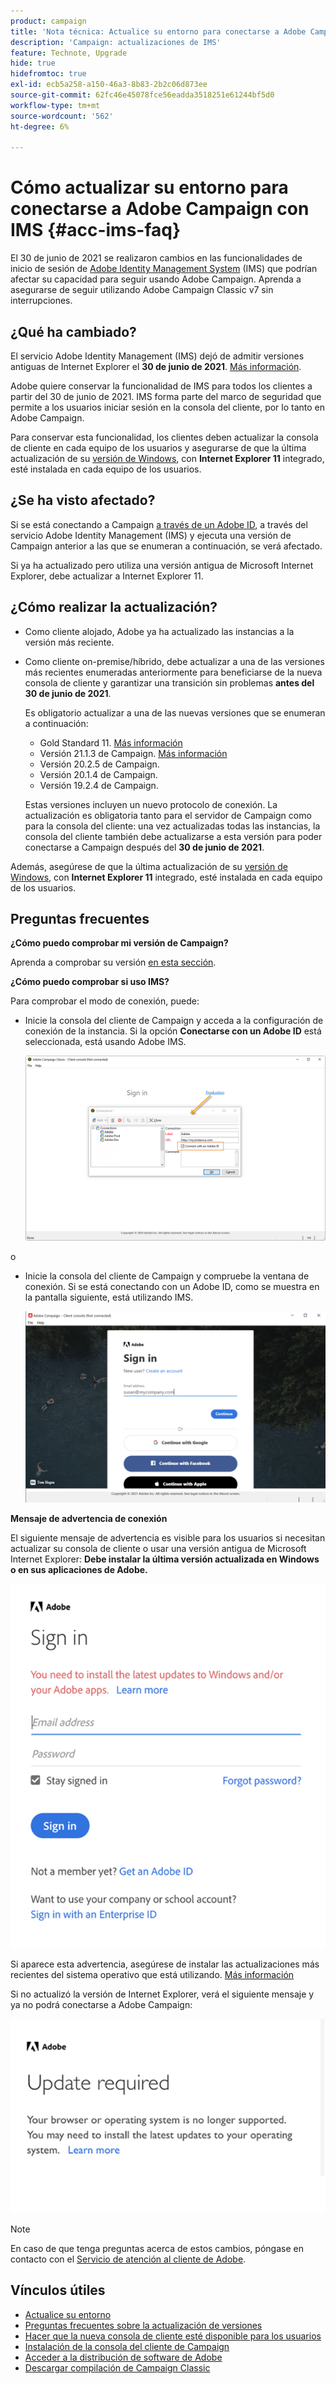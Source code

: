 ```yaml
---
product: campaign
title: 'Nota técnica: Actualice su entorno para conectarse a Adobe Campaign con IMS'
description: 'Campaign: actualizaciones de IMS'
feature: Technote, Upgrade
hide: true
hidefromtoc: true
exl-id: ecb5a258-a150-46a3-8b83-2b2c06d873ee
source-git-commit: 62fc46e45078fce56eadda3518251e61244bf5d0
workflow-type: tm+mt
source-wordcount: '562'
ht-degree: 6%

---
```


# Cómo actualizar su entorno para conectarse a Adobe Campaign con IMS {#acc-ims-faq}



El 30 de junio de 2021 se realizaron cambios en las funcionalidades de inicio de sesión de [Adobe Identity Management System](https://helpx.adobe.com/es/enterprise/using/identity.html) (IMS) que podrían afectar su capacidad para seguir usando Adobe Campaign. Aprenda a asegurarse de seguir utilizando Adobe Campaign Classic v7 sin interrupciones.

## ¿Qué ha cambiado?

El servicio Adobe Identity Management (IMS) dejó de admitir versiones antiguas de Internet Explorer el **30 de junio de 2021**. [Más información](https://helpx.adobe.com/es/x-productkb/global/update-operating-system-and-browser.html).

Adobe quiere conservar la funcionalidad de IMS para todos los clientes a partir del 30 de junio de 2021. IMS forma parte del marco de seguridad que permite a los usuarios iniciar sesión en la consola del cliente, por lo tanto en Adobe Campaign.

Para conservar esta funcionalidad, los clientes deben actualizar la consola de cliente en cada equipo de los usuarios y asegurarse de que la última actualización de su [versión de Windows](../../rn/using/compatibility-matrix.md#ClientConsoleoperatingsystems), con **Internet Explorer 11** integrado, esté instalada en cada equipo de los usuarios.

## ¿Se ha visto afectado?

Si se está conectando a Campaign [a través de un Adobe ID](../../integrations/using/about-adobe-id.md), a través del servicio Adobe Identity Management (IMS) y ejecuta una versión de Campaign anterior a las que se enumeran a continuación, se verá afectado.

Si ya ha actualizado pero utiliza una versión antigua de Microsoft Internet Explorer, debe actualizar a Internet Explorer 11.

## ¿Cómo realizar la actualización?

* Como cliente alojado, Adobe ya ha actualizado las instancias a la versión más reciente.

* Como cliente on-premise/híbrido, debe actualizar a una de las versiones más recientes enumeradas anteriormente para beneficiarse de la nueva consola de cliente y garantizar una transición sin problemas **antes del 30 de junio de 2021**.

  Es obligatorio actualizar a una de las nuevas versiones que se enumeran a continuación:

   * Gold Standard 11. [Más información](../../rn/using/gold-standard.md)
   * Versión 21.1.3 de Campaign. [Más información](../../rn/using/latest-release.md)
   * Versión 20.2.5 de Campaign.
   * Versión 20.1.4 de Campaign.
   * Versión 19.2.4 de Campaign.

  Estas versiones incluyen un nuevo protocolo de conexión. La actualización es obligatoria tanto para el servidor de Campaign como para la consola del cliente: una vez actualizadas todas las instancias, la consola del cliente también debe actualizarse a esta versión para poder conectarse a Campaign después del **30 de junio de 2021**.

Además, asegúrese de que la última actualización de su [versión de Windows](../../rn/using/compatibility-matrix.md#ClientConsoleoperatingsystems), con **Internet Explorer 11** integrado, esté instalada en cada equipo de los usuarios.

## Preguntas frecuentes

**¿Cómo puedo comprobar mi versión de Campaign?**

Aprenda a comprobar su versión [en esta sección](../../platform/using/launching-adobe-campaign.md#getting-your-campaign-version).


**¿Cómo puedo comprobar si uso IMS?**

Para comprobar el modo de conexión, puede:

* Inicie la consola del cliente de Campaign y acceda a la configuración de conexión de la instancia. Si la opción **Conectarse con un Adobe ID** está seleccionada, está usando Adobe IMS.

  ![](../../integrations/using/assets/ims_1.png)

o

* Inicie la consola del cliente de Campaign y compruebe la ventana de conexión. Si se está conectando con un Adobe ID, como se muestra en la pantalla siguiente, está utilizando IMS.

  ![](../../integrations/using/assets/adobeID.png)

**Mensaje de advertencia de conexión**

El siguiente mensaje de advertencia es visible para los usuarios si necesitan actualizar su consola de cliente o usar una versión antigua de Microsoft Internet Explorer: **Debe instalar la última versión actualizada en Windows o en sus aplicaciones de Adobe.**

![](../../integrations/using/assets/do-not-localize/errorMsg.png)

Si aparece esta advertencia, asegúrese de instalar las actualizaciones más recientes del sistema operativo que está utilizando. [Más información](https://helpx.adobe.com/es/x-productkb/global/update-operating-system-and-browser.html)

Si no actualizó la versión de Internet Explorer, verá el siguiente mensaje y ya no podrá conectarse a Adobe Campaign:

![](../../integrations/using/assets/do-not-localize/errorUpdateReq.png)

>[!NOTE]
>
>En caso de que tenga preguntas acerca de estos cambios, póngase en contacto con el [Servicio de atención al cliente de Adobe](https://helpx.adobe.com/es/enterprise/admin-guide.html/enterprise/using/support-for-experience-cloud.ug.html).
>

## Vínculos útiles

* [Actualice su entorno](../../production/using/build-upgrade.md)
* [Preguntas frecuentes sobre la actualización de versiones](../../platform/using/faq-build-upgrade.md)
* [Hacer que la nueva consola de cliente esté disponible para los usuarios](../../installation/using/client-console-availability-for-windows.md)
* [Instalación de la consola del cliente de Campaign](../../installation/using/installing-the-client-console.md)
* [Acceder a la distribución de software de Adobe](https://experienceleague.adobe.com/docs/experience-cloud/software-distribution/home.html?lang=es)
* [Descargar compilación de Campaign Classic](https://experience.adobe.com/#/downloads/content/software-distribution/es/campaign.html)
